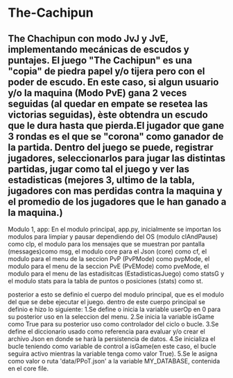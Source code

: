# The-Cachipun

The Chachipun con modo JvJ y JvE, implementando mecánicas de escudos y puntajes.
El juego "The Cachipun" es una "copia" de piedra papel y/o tijera pero con el poder de escudo. En este caso, si algun usuario y/o la maquina (Modo PvE) gana 2 veces seguidas (al quedar en empate se resetea las victorias seguidas), èste obtendra un escudo que le dura hasta que pierda.El jugador que gane 3 rondas es el que se "corona" como ganador de la partida.
Dentro del juego se puede, registrar jugadores, seleccionarlos para jugar las distintas partidas, jugar como tal el juego y ver las estadisticas (mejores 3, ultimo de la tabla, jugadores con mas perdidas contra la maquina y el promedio de los jugadores que le han ganado a la maquina.)
------------------------------------------------------------------------
Modulo 1, app:
En el modulo principal, app.py, inicialmente se importan los modulos para limpiar y pausar dependiendo del OS (modulo clAndPause) como clp, el modulo para los mensajes que se muestran por pantalla (messages)como msg, el modulo core para el Json (core) como cf, el modulo para el menu de la seccion PvP (PvPMode) como pvpMode, el modulo para el menu de la seccion PvE (PvEMode) como pveMode, el modulo para el menu de las estadisitcas (EstadisticasJuego) como statsG y el modulo stats para la tabla de puntos o posiciones (stats) como st.

posterior a esto se definio el cuerpo del modulo principal, que es el modulo del que se debe ejecutar el juego. dentro de este cuerpo principal se definio e hizo lo siguiente:
1.Se define o inicia la variable userOp en 0 para su posterior uso en la seleccion del menu.
2.Se inicia la variable isGame como True para su posterior uso como controlador del ciclo o bucle.
3.Se define el diccionario usado como referencia para evaluar y/o crear el archivo Json en donde se harà la persistencia de datos.
4.Se inicializa el bucle teniendo como variable de control a isGame(en este caso, el bucle seguira activo mientras la variable tenga como valor True).
5.Se le asigna como valor o ruta 'data/PPoT.json' a la variable MY_DATABASE, contenida en el core file.